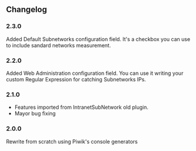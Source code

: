 ## Changelog

### 2.3.0

Added Default Subnetworks configuration field. It's a checkbox you can use to include sandard networks measurement.

### 2.2.0 

Added Web Administration configuration field. You can use it writing your custom Regular Expression for catching Subnetworks IPs.

### 2.1.0 

* Features imported from IntranetSubNetwork old plugin.
* Mayor bug fixing

### 2.0.0

Rewrite from scratch using Piwik's console generators

